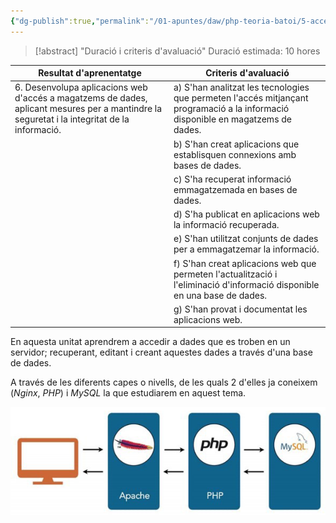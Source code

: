 ```yaml
---
{"dg-publish":true,"permalink":"/01-apuntes/daw/php-teoria-batoi/5-acceso-a-datos/0-indice/","tags":["PHP"]}
---
```



> [!abstract] "Duració i criteris d'avaluació"
	Duració estimada: 10 hores 
	
| Resultat d'aprenentatge                                                                                                                      | Criteris d'avaluació                                                                                                             |
| -------------------------------------------------------------------------------------------------------------------------------------------- | -------------------------------------------------------------------------------------------------------------------------------- |
| 6. Desenvolupa aplicacions web d'accés a magatzems de dades, aplicant mesures per a mantindre la seguretat i la integritat de la informació. | a) S'han analitzat les tecnologies que permeten l'accés mitjançant programació a la informació disponible en magatzems de dades. |
|                                                                                                                                              | b) S'han creat aplicacions que establisquen connexions amb bases de dades.                                                       |
|                                                                                                                                              | c) S'ha recuperat informació emmagatzemada en bases de dades.                                                                    |
|                                                                                                                                              | d) S'ha publicat en aplicacions web la informació recuperada.                                                                    |
|                                                                                                                                              | e) S'han utilitzat conjunts de dades per a emmagatzemar la informació.                                                           |
|                                                                                                                                              | f) S'han creat aplicacions web que permeten l'actualització i l'eliminació  d'informació disponible en una base de dades.        |
|                                                                                                                                              | g) S'han provat i documentat les aplicacions web.                                                                                |

En aquesta unitat aprendrem a accedir a dades que es troben en un servidor; recuperant, editant i creant aquestes dades a través d'una base de dades.

A través de les diferents capes o nivells, de les quals 2 d'elles ja coneixem (*Nginx*, *PHP*) i *MySQL* la que estudiarem en aquest tema.

![06-bbdd-arquitectura-3-niveles.png](/img/user/01%20Apuntes/DAW/PHP%20Teoria%20Batoi/imagenes/06/06-bbdd-arquitectura-3-niveles.png)